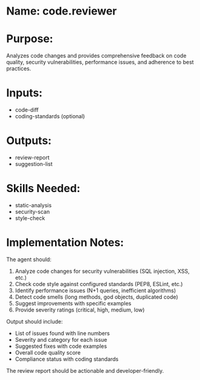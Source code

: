 # Name: code.reviewer

# Purpose:
Analyzes code changes and provides comprehensive feedback on code quality,
security vulnerabilities, performance issues, and adherence to best practices.

# Inputs:
- code-diff
- coding-standards (optional)

# Outputs:
- review-report
- suggestion-list

# Skills Needed:
- static-analysis
- security-scan
- style-check

# Implementation Notes:
The agent should:
1. Analyze code changes for security vulnerabilities (SQL injection, XSS, etc.)
2. Check code style against configured standards (PEP8, ESLint, etc.)
3. Identify performance issues (N+1 queries, inefficient algorithms)
4. Detect code smells (long methods, god objects, duplicated code)
5. Suggest improvements with specific examples
6. Provide severity ratings (critical, high, medium, low)

Output should include:
- List of issues found with line numbers
- Severity and category for each issue
- Suggested fixes with code examples
- Overall code quality score
- Compliance status with coding standards

The review report should be actionable and developer-friendly.
